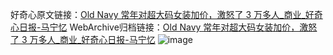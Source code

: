好奇心原文链接：[Old Navy 常年对超大码女装加价，激怒了 3 万多人_商业_好奇心日报-马宁忆](https://www.qdaily.com/articles/3540.html)
WebArchive归档链接：[Old Navy 常年对超大码女装加价，激怒了 3 万多人_商业_好奇心日报-马宁忆](http://web.archive.org/web/20190623152426/https://www.qdaily.com/articles/3540.html)
![image](http://ww3.sinaimg.cn/large/007d5XDply1g3vbe5zs5nj30u02l71kx)